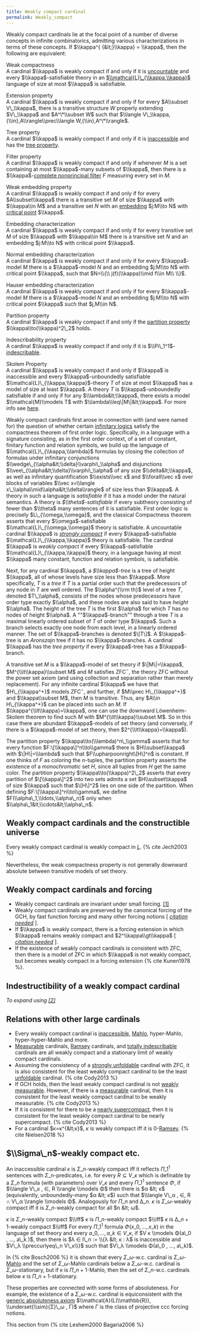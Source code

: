 ```yaml
---
title: Weakly compact cardinal
permalink: Weakly_compact
---
```


Weakly compact cardinals lie at the focal point of a number of diverse
concepts in infinite combinatorics, admitting various characterizations
in terms of these concepts. If $\\kappa^{ {&lt;}\\kappa} = \\kappa$, then
the following are equivalent:

Weak compactness   
A cardinal $\\kappa$ is weakly compact if and only if it is
<a href="Uncountable" class="mw-redirect" title="Uncountable">uncountable</a>
and every $\\kappa$-satisfiable theory in an
[$\\mathcal{L}\_{\\kappa,\\kappa}$](Infinitary_logic "Infinitary logic")
language of size at most $\\kappa$ is satisfiable.

Extension property   
A cardinal $\\kappa$ is weakly compact if and only if for every
$A\\subset V\_\\kappa$, there is a transitive structure $W$ properly
extending $V\_\\kappa$ and $A^\*\\subset W$ such that $\\langle
V\_\\kappa,{\\in},A\\rangle\\prec\\langle W,{\\in},A^\*\\rangle$.

Tree property   
A cardinal $\\kappa$ is weakly compact if and only if it is
[inaccessible](Inaccessible "Inaccessible")
and has the [tree
property](Tree_property "Tree property").

Filter property   
A cardinal $\\kappa$ is weakly compact if and only if whenever $M$ is a
set containing at most $\\kappa$-many subsets of $\\kappa$, then there
is a $\\kappa$-[complete nonprincipal
filter](Filter "Filter")
$F$ measuring every set in $M$.

Weak embedding property   
A cardinal $\\kappa$ is weakly compact if and only if for every
$A\\subset\\kappa$ there is a transitive set $M$ of size $\\kappa$ with
$\\kappa\\in M$ and a transitive set $N$ with an
[embedding](Elementary_embedding "Elementary embedding")
$j:M\\to N$ with
<a href="Critical_point" class="mw-redirect" title="Critical point">critical point</a>
$\\kappa$.

Embedding characterization   
A cardinal $\\kappa$ is weakly compact if and only if for every
transitive set $M$ of size $\\kappa$ with $\\kappa\\in M$ there is a
transitive set $N$ and an embedding $j:M\\to N$ with critical point
$\\kappa$.

Normal embedding characterization   
A cardinal $\\kappa$ is weakly compact if and only if for every
$\\kappa$-model $M$ there is a $\\kappa$-model $N$ and an embedding
$j:M\\to N$ with critical point $\\kappa$, such that $N=\\{\\
j(f)(\\kappa)\\mid f\\in M\\ \\}$.

Hauser embedding characterization   
A cardinal $\\kappa$ is weakly compact if and only if for every
$\\kappa$-model $M$ there is a $\\kappa$-model $N$ and an embedding
$j:M\\to N$ with critical point $\\kappa$ such that $j,M\\in N$.

Partition property   
A cardinal $\\kappa$ is weakly compact if and only if the [partition
property](Partition_property "Partition property")
$\\kappa\\to(\\kappa)^2\_2$ holds.

Indescribability property   
A cardinal $\\kappa$ is weakly compact if and only if it is
$\\Pi\_1^1$-[indescribable](Indescribable "Indescribable").

Skolem Property   
A cardinal $\\kappa$ is weakly compact if and only if $\\kappa$ is
inaccessible and every $\\kappa$-unboundedly satisfiable
$\\mathcal{L}\_{\\kappa,\\kappa}$-theory $T$ of size at most $\\kappa$
has a model of size at least $\\kappa$. A theory $T$ is
$\\kappa$-unboundedly satisfiable if and only if for any
$\\lambda&lt;\\kappa$, there exists a model $\\mathcal{M}\\models T$
with $\\lambda\\leq\|M\|&lt;\\kappa$. For more info see
<a href="https://mathoverflow.net/questions/309896/a-weakening-of-cardinal-compactness-is-it-equivalent/309937#309937" class="external text">here</a>.

Weakly compact cardinals first arose in connection with (and were named
for) the question of whether certain [infinitary
logics](Infinitary_logic "Infinitary logic")
satisfy the compactness theorem of first order logic. Specifically, in a
language with a signature consisting, as in the first order context, of
a set of constant, finitary function and relation symbols, we build up
the language of $\\mathcal{L}\_{\\kappa,\\lambda}$ formulas by closing
the collection of formulas under infinitary conjunctions
$\\wedge\_{\\alpha&lt;\\delta}\\varphi\_\\alpha$ and disjunctions
$\\vee\_{\\alpha&lt;\\delta}\\varphi\_\\alpha$ of any size
$\\delta&lt;\\kappa$, as well as infinitary quantification
$\\exists\\vec x$ and $\\forall\\vec x$ over blocks of variables $\\vec
x=\\langle x\_\\alpha\\mid\\alpha&lt;\\delta\\rangle$ of size less than
$\\kappa$. A theory in such a language is *satisfiable* if it has a
model under the natural semantics. A theory is *$\\theta$-satisfiable*
if every subtheory consisting of fewer than $\\theta$ many sentences of
it is satisfiable. First order logic is precisely
$L\_{\\omega,\\omega}$, and the classical Compactness theorem asserts
that every $\\omega$-satisfiable $\\mathcal{L}\_{\\omega,\\omega}$
theory is satisfiable. A uncountable cardinal $\\kappa$ is *[strongly
compact](Strongly_compact "Strongly compact")*
if every $\\kappa$-satisfiable $\\mathcal{L}\_{\\kappa,\\kappa}$ theory
is satisfiable. The cardinal $\\kappa$ is *weakly compact* if every
$\\kappa$-satisfiable $\\mathcal{L}\_{\\kappa,\\kappa}$ theory, in a
language having at most $\\kappa$ many constant, function and relation
symbols, is satisfiable.

Next, for any cardinal $\\kappa$, a *$\\kappa$-tree* is a tree of height
$\\kappa$, all of whose levels have size less than $\\kappa$. More
specifically, $T$ is a *tree* if $T$ is a partial order such that the
predecessors of any node in $T$ are well ordered. The $\\alpha^{\\rm
th}$ level of a tree $T$, denoted $T\_\\alpha$, consists of the nodes
whose predecessors have order type exactly $\\alpha$, and these nodes
are also said to have *height* $\\alpha$. The height of the tree $T$ is
the first $\\alpha$ for which $T$ has no nodes of height $\\alpha$. A
""$\\kappa$-branch"" through a tree $T$ is a maximal linearly ordered
subset of $T$ of order type $\\kappa$. Such a branch selects exactly one
node from each level, in a linearly ordered manner. The set of
$\\kappa$-branches is denoted $\[T\]$. A $\\kappa$-tree is an
*Aronszajn* tree if it has no $\\kappa$-branches. A cardinal $\\kappa$
has the *tree property* if every $\\kappa$-tree has a $\\kappa$-branch.

A transitive set $M$ is a $\\kappa$-model of set theory if
$\|M\|=\\kappa$, $M^{\\lt\\kappa}\\subset M$ and $M$ satisfies ZFC$^-$,
the theory ZFC without the power set axiom (and using collection and
separation rather than merely replacement). For any infinite cardinal
$\\kappa$ we have that $H\_{\\kappa^+}$ models ZFC$^-$, and further, if
$M\\prec H\_{\\kappa^+}$ and $\\kappa\\subset M$, then $M$ is
transitive. Thus, any $A\\in H\_{\\kappa^+}$ can be placed into such an
$M$. If $\\kappa^{\\lt\\kappa}=\\kappa$, one can use the downward
Löwenheim-Skolem theorem to find such $M$ with $M^{\\lt\\kappa}\\subset
M$. So in this case there are abundant $\\kappa$-models of set theory
(and conversely, if there is a $\\kappa$-model of set theory, then
$2^{\\lt\\kappa}=\\kappa$).

The partition property $\\kappa\\to(\\lambda)^n\_\\gamma$ asserts that
for every function $F:\[\\kappa\]^n\\to\\gamma$ there is
$H\\subset\\kappa$ with $\|H\|=\\lambda$ such that
$F\\upharpoonright\[H\]^n$ is constant. If one thinks of $F$ as coloring
the $n$-tuples, the partition property asserts the existence of a
*monochromatic* set $H$, since all tuples from $H$ get the same color.
The partition property $\\kappa\\to(\\kappa)^2\_2$ asserts that every
partition of $\[\\kappa\]^2$ into two sets admits a set
$H\\subset\\kappa$ of size $\\kappa$ such that $\[H\]^2$ lies on one
side of the partition. When defining $F:\[\\kappa\]^n\\to\\gamma$, we
define $F(\\alpha\_1,\\ldots,\\alpha\_n)$ only when
$\\alpha\_1&lt;\\cdots&lt;\\alpha\_n$.

## Weakly compact cardinals and the constructible universe

Every weakly compact cardinal is weakly compact in
[$L$](Constructible_universe "Constructible universe").
{% cite Jech2003 %}

Nevertheless, the weak compactness property is not generally downward
absolute between transitive models of set theory.

  

## Weakly compact cardinals and forcing

-   Weakly compact cardinals are invariant under small forcing.
    <a href="http://www.math.csi.cuny.edu/~fuchs/IndestructibleWeakCompactness.pdf" class="external autonumber">[1]</a>
-   Weakly compact cardinals are preserved by the canonical forcing of
    the GCH, by fast function forcing and many other forcing notions \[
    [*citation
    needed*](Library "Library")
    \].
-   If $\\kappa$ is weakly compact, there is a forcing extension in
    which $\\kappa$ remains weakly compact and $2^\\kappa\\gt\\kappa$ \[
    [*citation
    needed*](Library "Library")
    \].
-   If the existence of weakly compact cardinals is consistent with ZFC,
    then there is a model of ZFC in which $\\kappa$ is not weakly
    compact, but becomes weakly compact in a forcing extension
    {% cite Kunen1978 %}.

## Indestructibility of a weakly compact cardinal

*To expand using
<a href="https://arxiv.org/abs/math/9907046" class="external autonumber">[2]</a>*

## Relations with other large cardinals

-   Every weakly compact cardinal is
    [inaccessible](Inaccessible "Inaccessible"),
    [Mahlo](Mahlo "Mahlo"),
    hyper-Mahlo, hyper-hyper-Mahlo and more.
-   [Measurable](Measurable "Measurable")
    cardinals,
    [Ramsey](Ramsey "Ramsey")
    cardinals, and [totally
    indescribable](Indescribable "Indescribable")
    cardinals are all weakly compact and a stationary limit of weakly
    compact cardinals.
-   Assuming the consistency of a
    <a href="Strongly_unfoldable" class="mw-redirect" title="Strongly unfoldable">strongly unfoldable</a>
    cardinal with ZFC, it is also consistent for the least weakly
    compact cardinal to be the least
    [unfoldable](Unfoldable "Unfoldable")
    cardinal.
    {% cite Cody2013 %}
-   If GCH holds, then the least weakly compact cardinal is not [weakly
    measurable](Weakly_measurable "Weakly measurable").
    However, if there is a
    [measurable](Measurable "Measurable")
    cardinal, then it is consistent for the least weakly compact
    cardinal to be weakly measurable.
    {% cite Cody2013 %}
-   If it is consistent for there to be a [nearly
    supercompact](Nearly_supercompact "Nearly supercompact"),
    then it is consistent for the least weakly compact cardinal to be
    nearly supercompact.
    {% cite Cody2013 %}
-   For a cardinal $κ=κ^{&lt;κ}$, $κ$ is weakly compact iff it is
    0-[Ramsey](Ramsey "Ramsey").
    {% cite Nielsen2018 %}

## $\\Sigma\_n$-weakly compact etc.

An inaccessible cardinal $κ$ is $Σ\_n$-weakly compact iff it reflects
$Π\_1^1$ sentences with $Σ\_n$-predicates, i.e. for every $R ⊆ V\_κ$
which is definable by a $Σ\_n$ formula (with parameters) over $V\_κ$ and
every $Π\_1^1$ sentence $Φ$, if $\\langle V\_κ , ∈, R \\rangle \\models
Φ$ then there is $α &lt; κ$ (equivalently, unboundedly-many $α &lt; κ$)
such that $\\langle V\_α , ∈, R ∩ V\_α \\rangle \\models Φ$. Analogously
for $Π\_n$ and $∆\_n$. $κ$ is $Σ\_ω$-weakly compact iff it is
$Σ\_n$-weakly compact for all $n &lt; ω$.

$κ$ is $Σ\_n$-weakly compact $\\iff$ $κ$ is $Π\_n$-weakly compact
$\\iff$ $κ$ is $∆\_{n+1}$-weakly compact $\\iff$ For every $Π\_1^1$
formula $Φ(x\_0 , ..., x\_k)$ in the language of set theory and every
$a\_0 , ..., a\_k ∈ V\_κ$, if $V κ \\models Φ(a\_0 , ..., a\_k )$, then
there is $λ ∈ I\_n := \\{λ &lt; κ : λ$ is inaccessible and $V\_λ
\\preccurlyeq\_n V\_κ\\}$ such that $V\_λ \\models Φ(a\_0 , ..., a\_k)$.

In {% cite Bosch2006 %} it is shown
that every $Σ\_ω$-w.c. cardinal is
$Σ\_ω$-[Mahlo](Mahlo "Mahlo")
and the set of $Σ\_ω$-Mahlo cardinals below a $Σ\_ω$-w.c. cardinal is
$Σ\_ω$-stationary, but if κ is $Π\_{n+1}$-Mahlo, then the set of
$Σ\_n$-w.c. cardinals below $κ$ is $Π\_{n+1}$-stationary.

These properties are connected with some forms of absoluteness. For
example, the existence of a $Σ\_ω$-w.c. cardinal is equiconsistent with
the
<a href="index.php?title=Generic_absoluteness_axiom&amp;action=edit&amp;redlink=1" class="new" title="Generic absoluteness axiom (page does not exist)">generic absoluteness axiom</a>
$\\mathcal{A}(L(\\mathbb{R}), \\underset{\\sim}{Σ}\_ω , Γ)$ where $Γ$ is
the class of projective ccc forcing notions.

This section
from {% cite Leshem2000 Bagaria2006 %}
